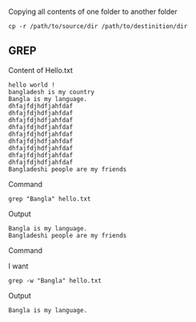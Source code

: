 Copying all contents of one folder to another folder

```
cp -r /path/to/source/dir /path/to/destinition/dir
```

## GREP

Content of Hello.txt

```
hello world !
bangladesh is my country
Bangla is my language.
dhfajfdjhdfjahfdaf
dhfajfdjhdfjahfdaf
dhfajfdjhdfjahfdaf
dhfajfdjhdfjahfdaf
dhfajfdjhdfjahfdaf
dhfajfdjhdfjahfdaf
dhfajfdjhdfjahfdaf
dhfajfdjhdfjahfdaf
dhfajfdjhdfjahfdaf
Bangladeshi people are my friends
```

Command

```
grep "Bangla" hello.txt
```

Output

```
Bangla is my language.
Bangladeshi people are my friends
```

Command

I want

```
grep -w "Bangla" hello.txt
```

Output

```
Bangla is my language.
```

